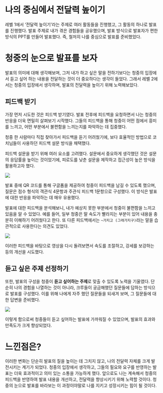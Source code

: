 # 나의 중심에서 전달력 높이기

레벨 1에서 ‘전달력 높이기’라는 주제로 여러 활동들을 진행했고, 그 활동의 하나로 발표를 진행했다. 발표 주제로 내가 겪은 경험들을 공유했으며, 발표 방식으로 발표자가 편한 방식의 PPT를 만들어 발표했다. 즉, 철저히 나를 중심으로 발표를 준비했었다.


# 청중의 눈으로 발표를 보자
발표의 의미에 대해 생각해보며, 그저 내가 하고 싶은 말을 전하기보다는 청중의 입장에서 듣고 싶어 하는 내용을 전달하는 것이 더 중요하다는 생각이 들었다. 그래서 레벨 2에서는 청중의 입장에서 생각하며, 발표의 전달력을 높이기 위해 노력해보았다.

## 피드백 받기
가장 먼저 시도한 것은 피드백 받기였다. 발표 전후에 피드백을 요청하면서 나는 청중의 반응을 더욱 면밀히 살펴보기 시작했다. 그들의 피드백을 통해 청중이 어떤 점에서 흥미를 느끼고, 어떤 부분에서 불편함을 느끼는지를 파악하는 데 집중했다.

청중 한 사람마다 직접 찾아가서 피드백을 듣기 어려웠기에, 보다 효율적인 방법으로 코치님들이 사용하던 피드백 설문 방식을 채택했다.

피드백 설문을 받기 위해 여러 요소를 고려했다. 설문에서 중요하게 생각했던 것은 설문의 응답률을 높이는 것이었기에, 피로도를 낮춘 설문을 제작하고 접근성이 높은 방식을 활용하고자 했다.

![](https://velog.velcdn.com/images/chocochip/post/97080235-c5f1-4ffe-906b-a6233bb1c872/image.jpeg)

발표 중에 QR 코드를 통해 구글폼을 제공하여 청중이 피드백을 남길 수 있도록 했으며, 질문은 점수 형식의 객관식 4문항과 주관식 피드백 1문항으로 구성했다. 이 방식은 발표에 대한 반응을 파악하는 데 매우 유용했다.

발표에 대한 피드백을 분석해보니, 내가 예상치 못한 부분에서 청중이 불편함을 느끼고 있음을 알 수 있었다. 예를 들어, 일부 청중은 말 속도가 빨라지는 부분이 있어 내용을 충분히 이해하기 어려웠다고 한다. 또 다른 피드백에서는 `~가지고 (그래가지구)`라는 말을 습관적으로 사용한다는 의견도 있었다.

![](https://velog.velcdn.com/images/chocochip/post/a208fc58-81d9-43f8-8358-ceda2f07750a/image.png)

이러한 피드백을 바탕으로 영상을 다시 돌려보면서 속도를 조절하고, 강세를 보강하는 등의 개선을 시도했다.

## 듣고 싶은 주제 선정하기
또한, 발표의 구성을 청중이 **듣고 싶어하는 주제**로 맞출 수 있도록 노력을 기울였다. 단순히 나의 경험을 나열하는 것이 아니라, 크루들이 궁금해했던 질문들에 답하는 방식으로 발표를 구성했다. 이를 위해 나에게 자주 했던 질문들을 되새겨 보며, 그 질문들에 대한 답변을 준비했다.

![](https://velog.velcdn.com/images/chocochip/post/eded8243-0c74-486a-a12a-769c4218e3d0/image.png)

이렇게 함으로써 청중들이 듣고 싶어하는 발표에 가까워질 수 있었으며, 발표의 효과와 만족도가 크게 향상되었다.

# 느낀점은?
이러한 변화는 단순히 발표의 질을 높이는 데 그치지 않고, 나의 전달력 자체를 크게 발전시키는 계기가 되었다. 청중의 입장에서 생각하고, 그들의 필요와 요구를 반영하는 발표는 더욱 효과적이고 의미 있는 소통을 가능하게 했다. 앞으로도 나는 계속해서 청중의 피드백을 반영하여 발표 내용을 개선하고, 전달력을 향상시키기 위해 노력할 것이다. 청중의 눈으로 발표를 바라보는 이 과정이야말로 나를 지키고 성장시키는 힘이 될 것이다.